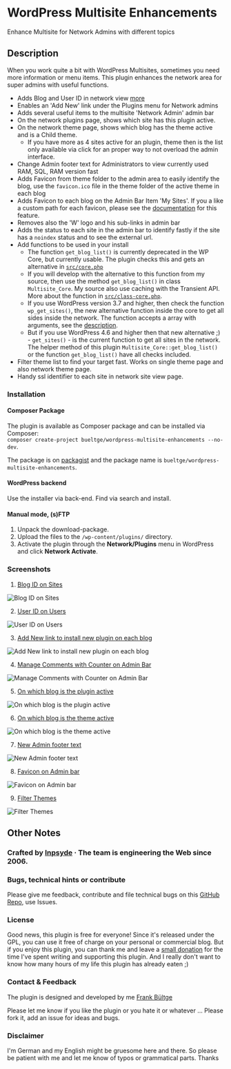 # WordPress Multisite Enhancements
Enhance Multisite for Network Admins with different topics

## Description
When you work quite a bit with WordPress Multisites, sometimes you need more information or menu items. This plugin enhances the network area for super admins with useful functions.

* Adds Blog and User ID in network view [more](http://wpengineer.com/2188/view-blog-id-in-wordpress-multisite/)
* Enables an 'Add New' link under the Plugins menu for Network admins
* Adds several useful items to the multisite 'Network Admin' admin bar
* On the network plugins page, shows which site has this plugin active.
* On the network theme page, shows which blog has the theme active and is a Child theme.
  * If you have more as 4 sites active for an plugin, theme then is the list only available via click for an proper way to not overload the admin interface.
* Change Admin footer text for Administrators to view currently used RAM, SQL, RAM version fast
* Adds Favicon from theme folder to the admin area to easily identify the blog, use the `favicon.ico` file in the theme folder of the active theme in each blog
* Adds Favicon to each blog on the Admin Bar Item 'My Sites'. If you a like a custom path for each favicon, please see the [documentation](https://github.com/bueltge/WordPress-Multisite-Enhancements/wiki/Filter-Hook-for-Favicon-File-Path) for this feature.
* Removes also the 'W' logo and his sub-links in admin bar
* Adds the status to each site in the admin bar to identify fastly if the site has a `noindex` status and to see the external url.
* Add functions to be used in your install
   * The function `get_blog_list()` is currently deprecated in the WP Core, but currently usable. The plugin checks this and gets an alternative in [`src/core.php`](./src/core.php)
   * If you will develop with the alternative to this function from my source, then use the method `get_blog_list()` in class `Multisite_Core`. My source also use caching with the Transient API. More about the function in  [`src/class-core.php`](./src/class-core.php).
   * If you use WordPress version 3.7 and higher, then check the function `wp_get_sites()`, the new alternative function inside the core to get all sides inside the network. The function accepts a array with arguments, see the [description](http://wpseek.com/wp_get_sites/).
   * But if you use WordPress 4.6 and higher then that new alternative ;) - `get_sites()` - is the current function to get all sites in the network. The helper method of this plugin `Multisite_Core::get_blog_list()` or the function `get_blog_list()` have all checks included.
* Filter theme list to find your target fast. Works on single theme page and also network theme page.
* Handy ssl identifier to each site in network site view page.

### Installation
#### Composer Package
The plugin is available as Composer package and can be installed via Composer:  
`composer create-project bueltge/wordpress-multisite-enhancements --no-dev`.

The package is on [packagist](https://packagist.org/packages/bueltge/wordpress-multisite-enhancements) and the package name is `bueltge/wordpress-multisite-enhancements`.

#### WordPress backend
Use the installer via back-end. Find via search and install.

#### Manual mode, (s)FTP
1. Unpack the download-package.
2. Upload the files to the `/wp-content/plugins/` directory.
3. Activate the plugin through the **Network/Plugins** menu in WordPress and click **Network Activate**.

### Screenshots
 1. [Blog ID on Sites](resources/w-org-assets/screenshot-1.png)

 ![Blog ID on Sites](resources/w-org-assets/screenshot-1.png)

 2. [User ID on Users](resources/w-org-assets/screenshot-2.png)

 ![User ID on Users](resources/w-org-assets/screenshot-2.png)

 3. [Add New link to install new plugin on each blog](resources/w-org-assets/screenshot-3.png)
 
![Add New link to install new plugin on each blog](resources/w-org-assets/screenshot-3.png)

 4. [Manage Comments with Counter on Admin Bar](resources/w-org-assets/screenshot-4.png)
 
![Manage Comments with Counter on Admin Bar](resources/w-org-assets/screenshot-4.png)

 5. [On which blog is the plugin active](resources/w-org-assets/screenshot-5.png)
 
![On which blog is the plugin active](resources/w-org-assets/screenshot-5.png)

 6. [On which blog is the theme active](resources/w-org-assets/screenshot-6.png)
 
![On which blog is the theme active](resources/w-org-assets/screenshot-6.png)

 7. [New Admin footer text](resources/w-org-assets/screenshot-7.png)
 
![New Admin footer text](resources/w-org-assets/screenshot-7.png)

 8. [Favicon on Admin bar](resources/w-org-assets/screenshot-8.png)
 
![Favicon on Admin bar](resources/w-org-assets/screenshot-8.png)

 9. [Filter Themes](resources/w-org-assets/screenshot-9.gif)
 
![Filter Themes](resources/w-org-assets/screenshot-9.gif)

## Other Notes
### Crafted by [Inpsyde](https://inpsyde.com) · The team is engineering the Web since 2006.

### Bugs, technical hints or contribute
Please give me feedback, contribute and file technical bugs on this 
[GitHub Repo](https://github.com/bueltge/WordPress-Multisite-Enhancements/issues), use Issues.

### License
Good news, this plugin is free for everyone! Since it's released under the GPL, 
you can use it free of charge on your personal or commercial blog. But if you enjoy this plugin, 
you can thank me and leave a 
[small donation](https://www.paypal.com/cgi-bin/webscr?cmd=_s-xclick&hosted_button_id=6069955 "Paypal Donate link") 
for the time I've spent writing and supporting this plugin. 
And I really don't want to know how many hours of my life this plugin has already eaten ;)

### Contact & Feedback
The plugin is designed and developed by me [Frank Bültge](http://bueltge.de)

Please let me know if you like the plugin or you hate it or whatever ... 
Please fork it, add an issue for ideas and bugs.

### Disclaimer
I'm German and my English might be gruesome here and there. 
So please be patient with me and let me know of typos or grammatical parts. Thanks
